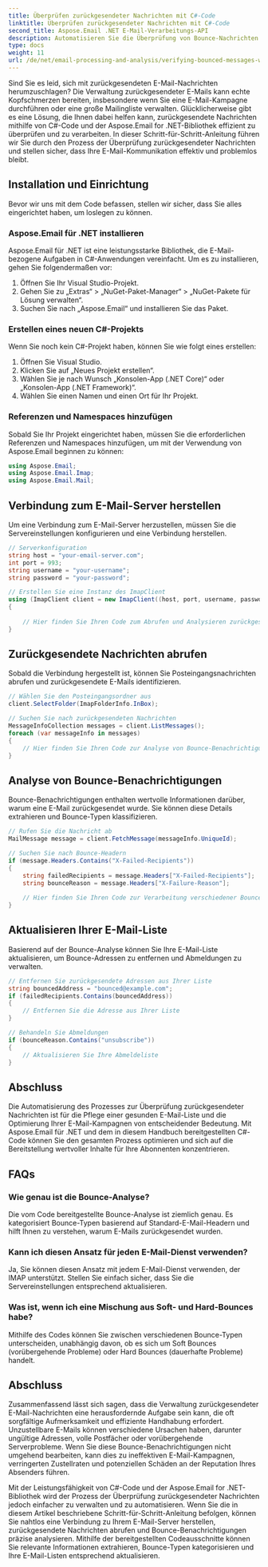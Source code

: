 ```yaml
---
title: Überprüfen zurückgesendeter Nachrichten mit C#-Code
linktitle: Überprüfen zurückgesendeter Nachrichten mit C#-Code
second_title: Aspose.Email .NET E-Mail-Verarbeitungs-API
description: Automatisieren Sie die Überprüfung von Bounce-Nachrichten mit C# und Aspose.Email für .NET. Verwalten Sie mühelos E-Mail-Listen und steigern Sie die Wirksamkeit Ihrer Kampagnen.
type: docs
weight: 11
url: /de/net/email-processing-and-analysis/verifying-bounced-messages-with-csharp-code/
---
```


Sind Sie es leid, sich mit zurückgesendeten E-Mail-Nachrichten herumzuschlagen? Die Verwaltung zurückgesendeter E-Mails kann echte Kopfschmerzen bereiten, insbesondere wenn Sie eine E-Mail-Kampagne durchführen oder eine große Mailingliste verwalten. Glücklicherweise gibt es eine Lösung, die Ihnen dabei helfen kann, zurückgesendete Nachrichten mithilfe von C#-Code und der Aspose.Email for .NET-Bibliothek effizient zu überprüfen und zu verarbeiten. In dieser Schritt-für-Schritt-Anleitung führen wir Sie durch den Prozess der Überprüfung zurückgesendeter Nachrichten und stellen sicher, dass Ihre E-Mail-Kommunikation effektiv und problemlos bleibt.

## Installation und Einrichtung

Bevor wir uns mit dem Code befassen, stellen wir sicher, dass Sie alles eingerichtet haben, um loslegen zu können.

### Aspose.Email für .NET installieren

Aspose.Email für .NET ist eine leistungsstarke Bibliothek, die E-Mail-bezogene Aufgaben in C#-Anwendungen vereinfacht. Um es zu installieren, gehen Sie folgendermaßen vor:

1. Öffnen Sie Ihr Visual Studio-Projekt.
2. Gehen Sie zu „Extras“ > „NuGet-Paket-Manager“ > „NuGet-Pakete für Lösung verwalten“.
3. Suchen Sie nach „Aspose.Email“ und installieren Sie das Paket.

### Erstellen eines neuen C#-Projekts

Wenn Sie noch kein C#-Projekt haben, können Sie wie folgt eines erstellen:

1. Öffnen Sie Visual Studio.
2. Klicken Sie auf „Neues Projekt erstellen“.
3. Wählen Sie je nach Wunsch „Konsolen-App (.NET Core)“ oder „Konsolen-App (.NET Framework)“.
4. Wählen Sie einen Namen und einen Ort für Ihr Projekt.

### Referenzen und Namespaces hinzufügen

Sobald Sie Ihr Projekt eingerichtet haben, müssen Sie die erforderlichen Referenzen und Namespaces hinzufügen, um mit der Verwendung von Aspose.Email beginnen zu können:

```csharp
using Aspose.Email;
using Aspose.Email.Imap;
using Aspose.Email.Mail;
```

## Verbindung zum E-Mail-Server herstellen

Um eine Verbindung zum E-Mail-Server herzustellen, müssen Sie die Servereinstellungen konfigurieren und eine Verbindung herstellen.

```csharp
// Serverkonfiguration
string host = "your-email-server.com";
int port = 993;
string username = "your-username";
string password = "your-password";

// Erstellen Sie eine Instanz des ImapClient
using (ImapClient client = new ImapClient((host, port, username, password))
{
   
    // Hier finden Sie Ihren Code zum Abrufen und Analysieren zurückgesendeter Nachrichten
}
```

## Zurückgesendete Nachrichten abrufen

Sobald die Verbindung hergestellt ist, können Sie Posteingangsnachrichten abrufen und zurückgesendete E-Mails identifizieren.

```csharp
// Wählen Sie den Posteingangsordner aus
client.SelectFolder(ImapFolderInfo.InBox);

// Suchen Sie nach zurückgesendeten Nachrichten
MessageInfoCollection messages = client.ListMessages();
foreach (var messageInfo in messages)
{
    // Hier finden Sie Ihren Code zur Analyse von Bounce-Benachrichtigungen
}
```

## Analyse von Bounce-Benachrichtigungen

Bounce-Benachrichtigungen enthalten wertvolle Informationen darüber, warum eine E-Mail zurückgesendet wurde. Sie können diese Details extrahieren und Bounce-Typen klassifizieren.

```csharp
// Rufen Sie die Nachricht ab
MailMessage message = client.FetchMessage(messageInfo.UniqueId);

// Suchen Sie nach Bounce-Headern
if (message.Headers.Contains("X-Failed-Recipients"))
{
    string failedRecipients = message.Headers["X-Failed-Recipients"];
    string bounceReason = message.Headers["X-Failure-Reason"];
    
    // Hier finden Sie Ihren Code zur Verarbeitung verschiedener Bounce-Typen
}
```

## Aktualisieren Ihrer E-Mail-Liste

Basierend auf der Bounce-Analyse können Sie Ihre E-Mail-Liste aktualisieren, um Bounce-Adressen zu entfernen und Abmeldungen zu verwalten.

```csharp
// Entfernen Sie zurückgesendete Adressen aus Ihrer Liste
string bouncedAddress = "bounced@example.com";
if (failedRecipients.Contains(bouncedAddress))
{
    // Entfernen Sie die Adresse aus Ihrer Liste
}

// Behandeln Sie Abmeldungen
if (bounceReason.Contains("unsubscribe"))
{
    // Aktualisieren Sie Ihre Abmeldeliste
}
```

## Abschluss

Die Automatisierung des Prozesses zur Überprüfung zurückgesendeter Nachrichten ist für die Pflege einer gesunden E-Mail-Liste und die Optimierung Ihrer E-Mail-Kampagnen von entscheidender Bedeutung. Mit Aspose.Email für .NET und dem in diesem Handbuch bereitgestellten C#-Code können Sie den gesamten Prozess optimieren und sich auf die Bereitstellung wertvoller Inhalte für Ihre Abonnenten konzentrieren.

## FAQs

### Wie genau ist die Bounce-Analyse?

Die vom Code bereitgestellte Bounce-Analyse ist ziemlich genau. Es kategorisiert Bounce-Typen basierend auf Standard-E-Mail-Headern und hilft Ihnen zu verstehen, warum E-Mails zurückgesendet wurden.

### Kann ich diesen Ansatz für jeden E-Mail-Dienst verwenden?

Ja, Sie können diesen Ansatz mit jedem E-Mail-Dienst verwenden, der IMAP unterstützt. Stellen Sie einfach sicher, dass Sie die Servereinstellungen entsprechend aktualisieren.

### Was ist, wenn ich eine Mischung aus Soft- und Hard-Bounces habe?

Mithilfe des Codes können Sie zwischen verschiedenen Bounce-Typen unterscheiden, unabhängig davon, ob es sich um Soft Bounces (vorübergehende Probleme) oder Hard Bounces (dauerhafte Probleme) handelt.

## Abschluss

Zusammenfassend lässt sich sagen, dass die Verwaltung zurückgesendeter E-Mail-Nachrichten eine herausfordernde Aufgabe sein kann, die oft sorgfältige Aufmerksamkeit und effiziente Handhabung erfordert. Unzustellbare E-Mails können verschiedene Ursachen haben, darunter ungültige Adressen, volle Postfächer oder vorübergehende Serverprobleme. Wenn Sie diese Bounce-Benachrichtigungen nicht umgehend bearbeiten, kann dies zu ineffektiven E-Mail-Kampagnen, verringerten Zustellraten und potenziellen Schäden an der Reputation Ihres Absenders führen.

Mit der Leistungsfähigkeit von C#-Code und der Aspose.Email for .NET-Bibliothek wird der Prozess der Überprüfung zurückgesendeter Nachrichten jedoch einfacher zu verwalten und zu automatisieren. Wenn Sie die in diesem Artikel beschriebene Schritt-für-Schritt-Anleitung befolgen, können Sie nahtlos eine Verbindung zu Ihrem E-Mail-Server herstellen, zurückgesendete Nachrichten abrufen und Bounce-Benachrichtigungen präzise analysieren. Mithilfe der bereitgestellten Codeausschnitte können Sie relevante Informationen extrahieren, Bounce-Typen kategorisieren und Ihre E-Mail-Listen entsprechend aktualisieren.